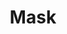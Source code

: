 ---
title: Mask
category: paintings
series: -2015
year: 2012
image: mask.jpg
size: 
materials: oil on canvas
---